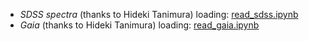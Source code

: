 - *SDSS spectra* (thanks to Hideki Tanimura)
  loading: [read\_sdss.ipynb](read_sdss.ipynb)
- *Gaia* (thanks to Hideki Tanimura)
  loading: [read\_gaia.ipynb](read_gaia.ipynb)
